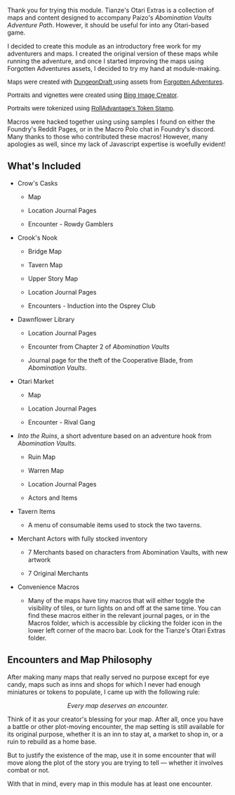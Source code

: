 <p>Thank you for trying this module. Tianze's Otari Extras is a collection of maps and content designed to accompany Paizo's <em>Abomination Vaults Adventure Path</em>. However, it should be useful for into any Otari-based game.</p>
<p>I decided to create this module as an introductory free work for my adventurers and maps. I created the original version of these maps while running the adventure, and once I started improving the maps using Forgotten Adventures assets, I decided to try my hand at module-making.</p>
<p><span style="font-family: Signika, sans-serif">Maps were created with <a href="https://dungeondraft.net/">DungeonDraft </a>using assets from <a href="http://localhost:30000/forgotten-adventures.net" style="box-sizing:border-box;user-select:text;cursor:pointer;color:var(--color-text-hyperlink);transition:text-shadow 0.15s ease-in-out 0s, background-color 0.15s ease-in-out 0s, border 0.15s ease-in-out 0s, color 0.15s ease-in-out 0s, box-shadow 0.15s ease-in-out 0s, backdrop-filter 0.15s ease-in-out 0s, border-radius 0.15s ease 0s">Forgotten Adventures</a>.</span></p>
<p><span style="font-family: Signika, sans-serif">Portraits and vignettes were created using <a href="https://www.bing.com/images/create" style="box-sizing:border-box;user-select:text;cursor:pointer;color:var(--color-text-hyperlink);transition:text-shadow 0.15s ease-in-out 0s, background-color 0.15s ease-in-out 0s, border 0.15s ease-in-out 0s, color 0.15s ease-in-out 0s, box-shadow 0.15s ease-in-out 0s, backdrop-filter 0.15s ease-in-out 0s, border-radius 0.15s ease 0s">Bing Image Creator</a>.</span></p>
<p><span style="font-family: Signika, sans-serif">Portraits were tokenized using <a href="https://rolladvantage.com/tokenstamp">RollAdvantage's Token Stamp</a>.</span></p>
<p>Macros were hacked together using using samples I found on either the Foundry's Reddit Pages, or in the Macro Polo chat in Foundry's discord. Many thanks to those who contributed these macros! However, many apologies as well, since my lack of Javascript expertise is woefully evident!</p>
<h2>What's Included</h2>
<ul>
    <li>
        <p>Crow's Casks</p>
        <ul>
            <li>
                <p>Map</p>
            </li>
            <li>
                <p>Location Journal Pages</p>
            </li>
            <li>
                <p>Encounter - Rowdy Gamblers</p>
            </li>
        </ul>
    </li>
    <li>
        <p>Crook's Nook</p>
        <ul>
            <li>
                <p>Bridge Map</p>
            </li>
            <li>
                <p>Tavern Map</p>
            </li>
            <li>
                <p>Upper Story Map</p>
            </li>
            <li>
                <p>Location Journal Pages</p>
            </li>
            <li>
                <p>Encounters - Induction into the Osprey Club</p>
            </li>
        </ul>
    </li>
    <li>
        <p>Dawnflower Library</p>
        <ul>
            <li>
                <p>Location Journal Pages</p>
            </li>
            <li>
                <p>Encounter from Chapter 2 of <em>Abomination Vaults</em></p>
            </li>
            <li>
                <p>Journal page for the theft of the Cooperative Blade, from <em>Abomination Vaults</em>.</p>
            </li>
        </ul>
    </li>
    <li>
        <p>Otari Market</p>
        <ul>
            <li>
                <p>Map</p>
            </li>
            <li>
                <p>Location Journal Pages</p>
            </li>
            <li>
                <p>Encounter - Rival Gang</p>
            </li>
        </ul>
    </li>
    <li>
        <p><em>Into the Ruins</em>, a short adventure based on an adventure hook from <em>Abomination Vaults</em>.</p>
        <ul>
            <li>
                <p>Ruin Map</p>
            </li>
            <li>
                <p>Warren Map</p>
            </li>
            <li>
                <p>Location Journal Pages</p>
            </li>
            <li>
                <p>Actors and Items</p>
            </li>
        </ul>
    </li>
    <li>
        <p>Tavern Items</p>
        <ul>
            <li>
                <p>A menu of consumable items used to stock the two taverns.</p>
            </li>
        </ul>
    </li>
    <li>
        <p>Merchant Actors with fully stocked inventory</p>
        <ul>
            <li>
                <p>7 Merchants based on characters from Abomination Vaults, with new artwork</p>
            </li>
            <li>
                <p>7 Original Merchants</p>
            </li>
        </ul>
    </li>
    <li>
        <p>Convenience Macros</p>
        <ul>
            <li>
                <p>Many of the maps have tiny macros that will either toggle the visibility of tiles, or turn lights on and off at the same time. You can find these macros either in the relevant journal pages, or in the Macros folder, which is accessible by clicking the folder icon in the lower left corner of the macro bar. Look for the Tianze's Otari Extras folder.</p>
            </li>
        </ul>
    </li>
</ul>
<h2>Encounters and Map Philosophy</h2>
<p>After making many maps that really served no purpose except for eye candy, maps such as inns and shops for which I never had enough miniatures or tokens to populate, I came up with the following rule:</p>
<p style="text-align: center"><em>Every map deserves an encounter.</em></p>
<p>Think of it as your creator's blessing for your map. After all, once you have a battle or other plot-moving encounter, the map setting is still available for its original purpose, whether it is an inn to stay at, a market to shop in, or a ruin to rebuild as a home base.</p>
<p>But to justify the existence of the map, use it in some encounter that will move along the plot of the story you are trying to tell — whether it involves combat or not.</p>
<p>With that in mind, every map in this module has at least one encounter.</p>
